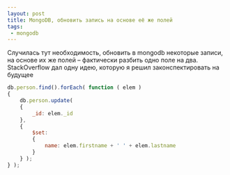 ```yaml
---
layout: post
title: MongoDB, обновить запись на основе её же полей
tags:
 - mongodb
---
```


Случилась тут необходимость, обновить в mongodb некоторые записи, на основе их же полей – фактически разбить одно поле на два. StackOverflow дал одну идею, которую я решил законспектировать на будущее

``` js
db.person.find().forEach( function ( elem )
{
    db.person.update(
    {
        _id: elem._id
    },
    {
        $set:
        {
            name: elem.firstname + ' ' + elem.lastname
        }
    } );
} );
```
